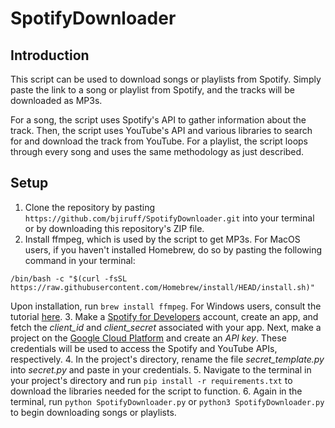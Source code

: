 # SpotifyDownloader

## Introduction
This script can be used to download songs or playlists from Spotify. Simply paste the link to a song or playlist from Spotify, and the tracks will be downloaded as MP3s.

For a song, the script uses Spotify's API to gather information about the track. Then, the script uses YouTube's API and various libraries to search for and download the track from YouTube. For a playlist, the script loops through every song and uses the same methodology as just described. 

## Setup
1. Clone the repository by pasting `https://github.com/bjiruff/SpotifyDownloader.git` into your terminal or by downloading this repository's ZIP file.
2. Install ffmpeg, which is used by the script to get MP3s. For MacOS users, if you haven't installed Homebrew, do so by pasting the following command in your terminal:

  ```
  /bin/bash -c "$(curl -fsSL https://raw.githubusercontent.com/Homebrew/install/HEAD/install.sh)"
  ```

Upon installation, run `brew install ffmpeg`. For Windows users, consult the tutorial [here](https://phoenixnap.com/kb/ffmpeg-windows).
3. Make a [Spotify for Developers](https://developer.spotify.com/) account, create an app, and fetch the *client_id* and *client_secret* associated with your app. Next, make a project on the [Google Cloud Platform](https://console.cloud.google.com/) and create an *API key*. These credentials will be used to access the Spotify and YouTube APIs, respectively.
4. In the project's directory, rename the file *secret_template.py* into *secret.py* and paste in your credentials.
5. Navigate to the terminal in your project's directory and run `pip install -r requirements.txt` to download the libraries needed for the script to function.
6. Again in the terminal, run `python SpotifyDownloader.py` or `python3 SpotifyDownloader.py` to begin downloading songs or playlists.


